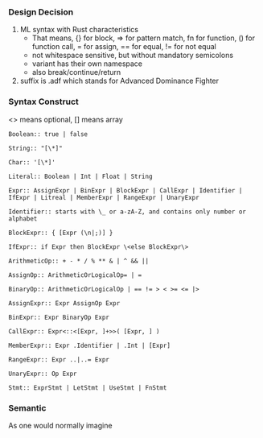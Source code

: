 ### Design Decision

1. ML syntax with Rust characteristics
   - That means, {} for block, => for pattern match, fn for function, () for function call, = for assign, == for equal, != for not equal
   - not whitespace sensitive, but without mandatory semicolons
   - variant has their own namespace
   - also break/continue/return
2. suffix is .adf which stands for Advanced Dominance Fighter

### Syntax Construct

<> means optional, [] means array

```
Boolean:: true | false

String:: "[\*]"

Char:: '[\*]'

Literal:: Boolean | Int | Float | String

Expr:: AssignExpr | BinExpr | BlockExpr | CallExpr | Identifier | IfExpr | Litreal | MemberExpr | RangeExpr | UnaryExpr

Identifier:: starts with \_ or a-zA-Z, and contains only number or alphabet

BlockExpr:: { [Expr (\n|;)] }

IfExpr:: if Expr then BlockExpr \<else BlockExpr\>

ArithmeticOp:: + - * / % ** & | ^ && ||

AssignOp:: ArithmeticOrLogicalOp= | =

BinaryOp:: ArithmeticOrLogicalOp | == != > < >= <= |>

AssignExpr:: Expr AssignOp Expr

BinExpr:: Expr BinaryOp Expr

CallExpr:: Expr<::<[Expr, ]+>>( [Expr, ] )

MemberExpr:: Expr .Identifier | .Int | [Expr]

RangeExpr:: Expr ..|..= Expr

UnaryExpr:: Op Expr

Stmt:: ExprStmt | LetStmt | UseStmt | FnStmt
```

### Semantic

As one would normally imagine
